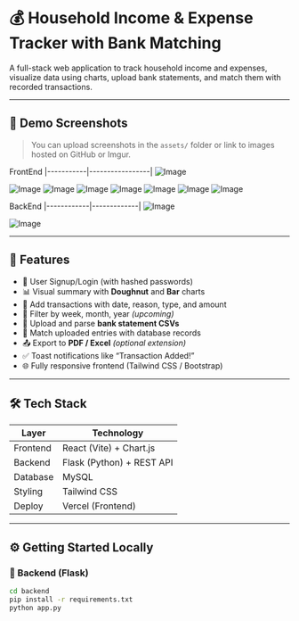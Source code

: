 # 💰 Household Income & Expense Tracker with Bank Matching

A full-stack web application to track household income and expenses, visualize data using charts, upload bank statements, and match them with recorded transactions.

---

## 📸 Demo Screenshots

> You can upload screenshots in the `assets/` folder or link to images hosted on GitHub or Imgur.

FrontEnd
|-----------|-----------------|
![Image](https://github.com/user-attachments/assets/dc6d0dcd-e907-471f-8fc1-a06e5032205f)

![Image](https://github.com/user-attachments/assets/7c91f63b-97a3-48f8-be46-f658863842e3)
![Image](https://github.com/user-attachments/assets/4ff01b95-f273-4f5b-b95e-6f8e7d93a641)
![Image](https://github.com/user-attachments/assets/cedacc27-394d-437f-b321-86a78db32d5d)
![Image](https://github.com/user-attachments/assets/3b58cc5f-822d-4b66-8a32-c4bc8e0450f3)
![Image](https://github.com/user-attachments/assets/2e6fd9e9-b2c9-47ed-a4ed-fff3f09b7758)
![Image](https://github.com/user-attachments/assets/f906dbea-a1c6-4592-ac84-82c908c95a26)
![Image](https://github.com/user-attachments/assets/41a613cf-deff-4ee6-98bb-f08a6c0b73c1)

BackEnd 
|------------|-------------|
![Image](https://github.com/user-attachments/assets/7525bd99-e33e-41e9-8448-ed173219a93e)

![Image](https://github.com/user-attachments/assets/2bf37db7-72b4-4761-9a97-8714c0916035)

---

## 🚀 Features

- 🔐 User Signup/Login (with hashed passwords)
- 📊 Visual summary with **Doughnut** and **Bar** charts
- 📝 Add transactions with date, reason, type, and amount
- 📅 Filter by week, month, year *(upcoming)*
- 📁 Upload and parse **bank statement CSVs**
- 🔁 Match uploaded entries with database records
- 📤 Export to **PDF / Excel** *(optional extension)*
- ✅ Toast notifications like “Transaction Added!”
- 🌐 Fully responsive frontend (Tailwind CSS / Bootstrap)

---

## 🛠️ Tech Stack

| Layer     | Technology              |
|-----------|--------------------------|
| Frontend  | React (Vite) + Chart.js  |
| Backend   | Flask (Python) + REST API |
| Database  | MySQL                    |
| Styling   | Tailwind CSS  |
| Deploy    | Vercel (Frontend)|

---

## ⚙️ Getting Started Locally

### 🔧 Backend (Flask)

```bash
cd backend
pip install -r requirements.txt
python app.py
